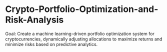 # Crypto-Portfolio-Optimization-and-Risk-Analysis
Goal: Create a machine learning-driven portfolio optimization system for cryptocurrencies, dynamically adjusting allocations to maximize returns and minimize risks based on predictive analytics.


